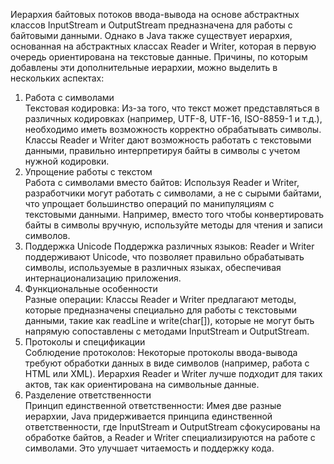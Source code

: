 Иерархия байтовых потоков ввода-вывода на основе абстрактных классов InputStream и OutputStream предназначена для работы с байтовыми данными. Однако в Java также существует иерархия, основанная на абстрактных классах Reader и Writer, которая в первую очередь ориентирована на текстовые данные. Причины, по которым добавлены эти дополнительные иерархии, можно выделить в нескольких аспектах:

1. Работа с символами  
Текстовая кодировка: Из-за того, что текст может представляться в различных кодировках (например, UTF-8, UTF-16, ISO-8859-1 и т.д.), необходимо иметь возможность корректно обрабатывать символы. Классы Reader и Writer дают возможность работать с текстовыми данными, правильно интерпретируя байты в символы с учетом нужной кодировки.
2. Упрощение работы с текстом  
Работа с символами вместо байтов: Используя Reader и Writer, разработчики могут работать с символами, а не с сырыми байтами, что упрощает большинство операций по манипуляциям с текстовыми данными. Например, вместо того чтобы конвертировать байты в символы вручную, используйте методы для чтения и записи символов.
3. Поддержка Unicode
Поддержка различных языков: Reader и Writer поддерживают Unicode, что позволяет правильно обрабатывать символы, используемые в различных языках, обеспечивая интернационализацию приложения.
4. Функциональные особенности  
Разные операции: Классы Reader и Writer предлагают методы, которые предназначены специально для работы с текстовыми данными, такие как readLine и write(char[]), которые не могут быть напрямую сопоставлены с методами InputStream и OutputStream.
5. Протоколы и спецификации  
Соблюдение протоколов: Некоторые протоколы ввода-вывода требуют обработки данных в виде символов (например, работа с HTML или XML). Иерархия Reader и Writer лучше подходит для таких актов, так как ориентирована на символьные данные.
6. Разделение ответственности  
Принцип единственной ответственности: Имея две разные иерархии, Java придерживается принципа единственной ответственности, где InputStream и OutputStream сфокусированы на обработке байтов, а Reader и Writer специализируются на работе с символами. Это улучшает читаемость и поддержку кода.